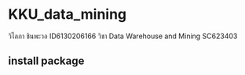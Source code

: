# KKU_data_mining
วิไลภา ชินพะวอ ID6130206166 วิชา Data Warehouse and Mining SC623403

## install package
